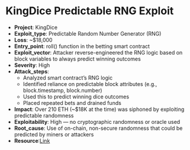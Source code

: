 # KingDice Predictable RNG Exploit

- **Project**: KingDice
- **Exploit_type**: Predictable Random Number Generator (RNG)
- **Loss**: ~$18,000
- **Entry_point**: roll() function in the betting smart contract
- **Exploit_vector**: Attacker reverse-engineered the RNG logic based on block variables to always predict winning outcomes
- **Severity**: High
- **Attack_steps**:
    - Analyzed smart contract’s RNG logic
    - Identified reliance on predictable block attributes (e.g., block.timestamp, block.number)
    - Used this to predict winning dice outcomes
    - Placed repeated bets and drained funds
- **Impact**: Over 210 ETH (~$18K at the time) was siphoned by exploiting predictable randomness
- **Exploitability**: High — no cryptographic randomness or oracle used
- **Root_cause**: Use of on-chain, non-secure randomness that could be predicted by miners or attackers
- **Resource**:[Link](https://stackoverflow.com/questions/23147385/how-to-exploit-a-vulnerable-prng)